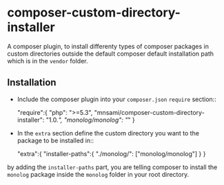 composer-custom-directory-installer
===================================

A composer plugin, to install differenty types of composer packages in custom directories outside the default composer default installation path which is in the `vendor` folder.

Installation
------------

- Include the composer plugin into your `composer.json` `require` section::


    "require":{
      "php": ">=5.3",
      "mnsami/composer-custom-directory-installer": "1.0.*",
      "monolog/monolog": "*"
    }

- In the `extra` section define the custom directory you want to the package to be installed in::


    "extra":{
      "installer-paths":{
        "./monolog/": ["monolog/monolog"]
      }
    }

 by adding the `installer-paths` part, you are telling composer to install the `monolog` package inside the `monolog` folder in your root directory.
